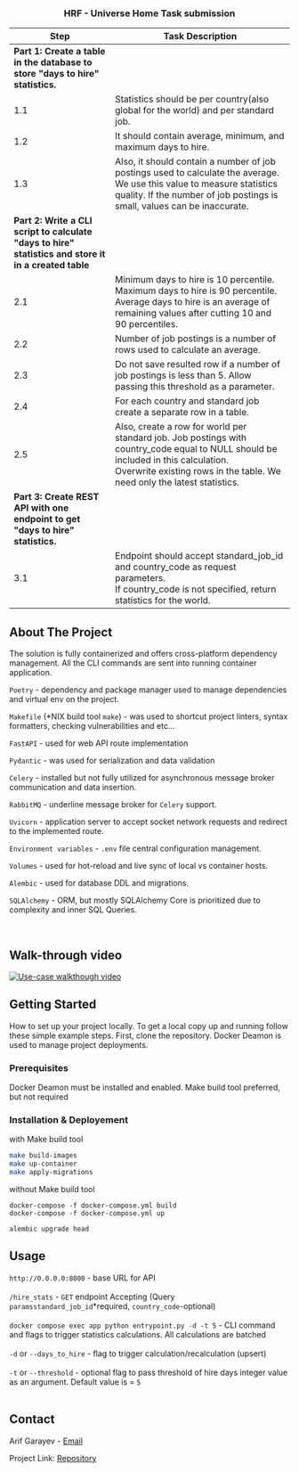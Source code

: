<h3 align="center">HRF - Universe Home Task submission </h3>

  <table>
    <thead>
        <tr>
            <th>Step</th>
            <th>Task Description</th>
        </tr>
    </thead>
    <tbody>
        <tr>
            <td><strong>Part 1: Create a table in the database to store "days to hire" statistics.</strong></td>
            <td></td>
        </tr>
        <tr>
            <td>1.1</td>
            <td>Statistics should be per country(also global for the world) and per standard job.</td>
        </tr>
        <tr>
            <td>1.2</td>
            <td>It should contain average, minimum, and maximum days to hire.</td>
        </tr>
        <tr>
            <td>1.3</td>
            <td>Also, it should contain a number of job postings used to calculate the average. We use this value to measure statistics quality. If the number of job postings is small, values can be inaccurate.</td>
        </tr>
        <tr>
            <td><strong>Part 2: Write a CLI script to calculate "days to hire" statistics and store it in a created table</strong></td>
            <td></td>
        </tr>
        <tr>
            <td>2.1</td>
            <td>Minimum days to hire is 10 percentile. <br>
Maximum days to hire is 90 percentile.<br>Average days to hire is an average of remaining values after cutting 10 and 90 percentiles.</td>
        </tr>
        <tr>
            <td>2.2</td>
            <td>Number of job postings is a number of rows used to calculate an average.</td>
        </tr>
        <tr>
            <td>2.3</td>
            <td>Do not save resulted row if a number of job postings is less than 5. Allow passing this threshold as a parameter.</td>
        </tr> <tr><td>2.4</td><td>For each country and standard job create a separate row in a table.</td></tr>        </tr> <tr><td>2.5</td><td>Also, create a row for world per standard job. Job postings with country_code equal to NULL should be included in this calculation.<br>Overwrite existing rows in the table. We need only the latest statistics.</td></tr>
        <tr>
            <td><strong>Part 3: Create REST API with one endpoint to get "days to hire" statistics.</strong></td>
            <td></td>
        </tr>
        <tr>
            <td>3.1</td>
            <td>
    Endpoint should accept standard_job_id and country_code as request parameters.<br>
    If country_code is not specified, return statistics for the world.
</td>
        </tr>
        
</table>
</div>



<!-- ABOUT THE PROJECT -->
## About The Project
The solution is fully containerized and offers cross-platform dependency management. All the CLI commands are sent into running container application.



`Poetry` - dependency and package manager used to manage dependencies and virtual env on the project.

`Makefile` (*NIX build tool `make`) - was used to shortcut project linters, syntax formatters, checking vulnerabilities and etc...

`FastAPI` - used for web API route implementation

`Pydantic` - was used for serialization and data validation

`Celery` - installed but not fully utilized for asynchronous message broker communication and data insertion. 

`RabbitMQ` - underline message broker for `Celery` support.

`Uvicorn` - application server to accept socket network requests and redirect to the implemented route.

`Environment variables` - `.env` file central configuration management.

`Volumes` - used for hot-reload and live sync of local vs container hosts.

`Alembic` - used for database DDL and migrations.

`SQLAlchemy` - ORM, but mostly SQLAlchemy Core is prioritized due to complexity and inner SQL Queries.


  
<br />

## Walk-through video
[![Use-case walkthough video](https://i.ytimg.com/vi/oMI8xKEUHUw/maxresdefault.jpg?sqp=-oaymwEmCIAKENAF8quKqQMa8AEB-AH-CYAC0AWKAgwIABABGGUgZShlMA8=&rs=AOn4CLAUEmvKQz2dbitlBD0ghglNAEWtWw)](https://www.youtube.com/watch?v=oMI8xKEUHUw)


<!-- GETTING STARTED -->
## Getting Started

How to set up your project locally.
To get a local copy up and running follow these simple example steps.
First, clone the repository.
Docker Deamon is used to manage project deployments.

### Prerequisites

Docker Deamon must be installed and enabled.
Make build tool preferred, but not required


### Installation & Deployement

with Make build tool
  ```sh
  make build-images
  make up-container
  make apply-migrations 
  ```

without Make build tool
  ```
  docker-compose -f docker-compose.yml build 
  docker-compose -f docker-compose.yml up

alembic upgrade head
  ```




<!-- USAGE EXAMPLES -->
## Usage

`http://0.0.0.0:8000` - base URL for API </br></br>
`/hire_stats` - `GET` endpoint Accepting (Query `paramsstandard_job_id`*required, `country_code`-optional) </br></br>
```docker compose exec app python entrypoint.py -d -t 5``` - CLI command and flags to trigger statistics calculations. All calculations are batched </br></br>
`-d` or `--days_to_hire` - flag to trigger calculation/recalculation (upsert)</br></br>
`-t` or `--threshold` - optional flag to pass threshold of hire days integer value as an argument. Default value is = `5` </br></br>




<!-- CONTACT -->
## Contact

Arif Garayev - [Email](mailto:garayevarif@gmail.com)

Project Link: [Repository](https://github.com/arifgarayev/hrf-universe-home-task)

